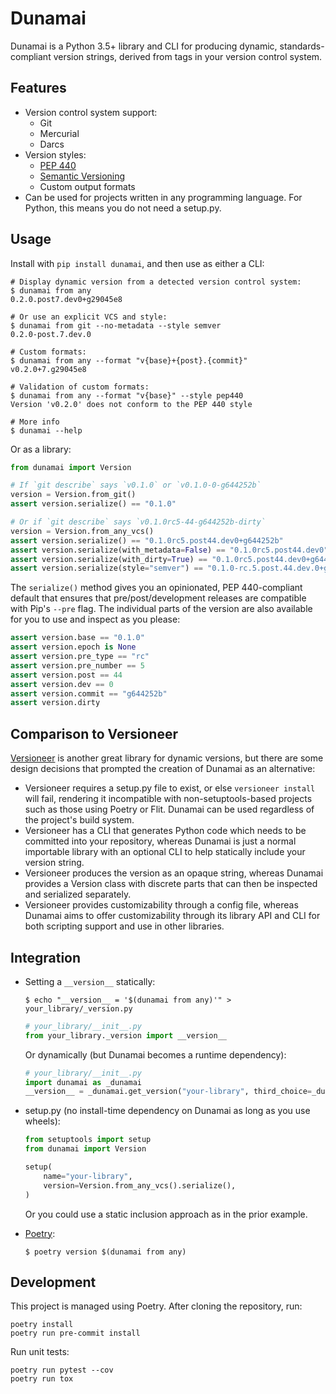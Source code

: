 
# Dunamai

Dunamai is a Python 3.5+ library and CLI for producing dynamic,
standards-compliant version strings, derived from tags in your version
control system.

## Features

* Version control system support:
  * Git
  * Mercurial
  * Darcs
* Version styles:
  * [PEP 440](https://www.python.org/dev/peps/pep-0440)
  * [Semantic Versioning](https://semver.org)
  * Custom output formats
* Can be used for projects written in any programming language.
  For Python, this means you do not need a setup.py.

## Usage

Install with `pip install dunamai`, and then use as either a CLI:

```console
# Display dynamic version from a detected version control system:
$ dunamai from any
0.2.0.post7.dev0+g29045e8

# Or use an explicit VCS and style:
$ dunamai from git --no-metadata --style semver
0.2.0-post.7.dev.0

# Custom formats:
$ dunamai from any --format "v{base}+{post}.{commit}"
v0.2.0+7.g29045e8

# Validation of custom formats:
$ dunamai from any --format "v{base}" --style pep440
Version 'v0.2.0' does not conform to the PEP 440 style

# More info
$ dunamai --help
```

Or as a library:

```python
from dunamai import Version

# If `git describe` says `v0.1.0` or `v0.1.0-0-g644252b`
version = Version.from_git()
assert version.serialize() == "0.1.0"

# Or if `git describe` says `v0.1.0rc5-44-g644252b-dirty`
version = Version.from_any_vcs()
assert version.serialize() == "0.1.0rc5.post44.dev0+g644252b"
assert version.serialize(with_metadata=False) == "0.1.0rc5.post44.dev0"
assert version.serialize(with_dirty=True) == "0.1.0rc5.post44.dev0+g644252b.dirty"
assert version.serialize(style="semver") == "0.1.0-rc.5.post.44.dev.0+g644252b"
```

The `serialize()` method gives you an opinionated, PEP 440-compliant default
that ensures that pre/post/development releases are compatible with Pip's
`--pre` flag. The individual parts of the version are also available for you
to use and inspect as you please:

```python
assert version.base == "0.1.0"
assert version.epoch is None
assert version.pre_type == "rc"
assert version.pre_number == 5
assert version.post == 44
assert version.dev == 0
assert version.commit == "g644252b"
assert version.dirty
```

## Comparison to Versioneer

[Versioneer](https://github.com/warner/python-versioneer) is another great
library for dynamic versions, but there are some design decisions that
prompted the creation of Dunamai as an alternative:

* Versioneer requires a setup.py file to exist, or else `versioneer install`
  will fail, rendering it incompatible with non-setuptools-based projects
  such as those using Poetry or Flit. Dunamai can be used regardless of the
  project's build system.
* Versioneer has a CLI that generates Python code which needs to be committed
  into your repository, whereas Dunamai is just a normal importable library
  with an optional CLI to help statically include your version string.
* Versioneer produces the version as an opaque string, whereas Dunamai provides
  a Version class with discrete parts that can then be inspected and serialized
  separately.
* Versioneer provides customizability through a config file, whereas Dunamai
  aims to offer customizability through its library API and CLI for both
  scripting support and use in other libraries.

## Integration

* Setting a `__version__` statically:

  ```console
  $ echo "__version__ = '$(dunamai from any)'" > your_library/_version.py
  ```
  ```python
  # your_library/__init__.py
  from your_library._version import __version__
  ```

  Or dynamically (but Dunamai becomes a runtime dependency):

  ```python
  # your_library/__init__.py
  import dunamai as _dunamai
  __version__ = _dunamai.get_version("your-library", third_choice=_dunamai.Version.from_any_vcs).serialize()
  ```

* setup.py (no install-time dependency on Dunamai as long as you use wheels):

  ```python
  from setuptools import setup
  from dunamai import Version

  setup(
      name="your-library",
      version=Version.from_any_vcs().serialize(),
  )
  ```

  Or you could use a static inclusion approach as in the prior example.

* [Poetry](https://poetry.eustace.io):

  ```console
  $ poetry version $(dunamai from any)
  ```

## Development

This project is managed using Poetry. After cloning the repository, run:

```
poetry install
poetry run pre-commit install
```

Run unit tests:

```
poetry run pytest --cov
poetry run tox
```
